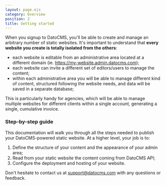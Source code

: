 ```yaml
---
layout: page.ejs
category: Overview
position: 2
title: Getting started
---
```


When you signup to DatoCMS, you'll be able to create and manage an arbitrary number of static websites. It's important to understand that **every website you create is totally isolated from the others**:

* each website is editable from an administrative area located at a different domain (ie. https://my-website.admin.datocms.com);
* each website can invite a different set of editors/users to manage the content;
* within each administrative area you will be able to manage different kind of content, structured following the website needs, and data will be saved in a separate database;

This is particularly handy for agencies, which will be able to manage multiple websites for different clients within a single account, generating a single, cumulative invoice.

### Step-by-step guide

This documentation will walk you through all the steps needed to publish your DatoCMS-powered static website. At a higher level, your job is to:

1. Define the structure of your content and the appearance of your admin area;
1. Read from your static website the content coming from DatoCMS API;
1. Configure the deployment and hosting of your website.

Don't hesitate to contact us at [support@datocms.com](mailto:support@datocms.com) with any questions or feedback.


